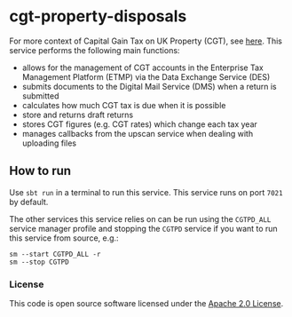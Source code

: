 # cgt-property-disposals

For more context of Capital Gain Tax on UK Property (CGT), see [here](https://github.com/hmrc/cgt-property-disposals-frontend#cgt-property-disposals-frontend).
This service performs the following main functions:
- allows for the management of CGT accounts in the Enterprise Tax Management Platform (ETMP) via the Data 
  Exchange Service (DES)
- submits documents to the Digital Mail Service (DMS) when a return is submitted  
- calculates how much CGT tax is due when it is possible
- store and returns draft returns 
- stores CGT figures (e.g. CGT rates) which change each tax year
- manages callbacks from the upscan service when dealing with uploading files

## How to run
Use `sbt run` in a terminal to run this service. This service runs on port `7021` by default.

The other services this service relies on can be run using the `CGTPD_ALL` service manager profile and stopping the 
`CGTPD` service if you want to run this service from source, e.g.:
```
sm --start CGTPD_ALL -r
sm --stop CGTPD
```   

### License

This code is open source software licensed under the [Apache 2.0 License]("http://www.apache.org/licenses/LICENSE-2.0.html").
